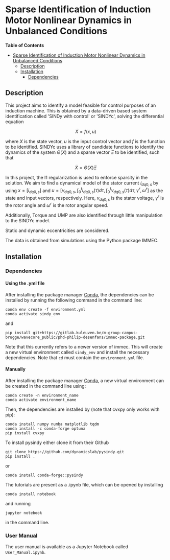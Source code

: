 # Sparse Identification of Induction Motor Nonlinear Dynamics in Unbalanced Conditions

**Table of Contents**
<!-- TOC -->
* [Sparse Identification of Induction Motor Nonlinear Dynamics in Unbalanced Conditions](#sparse-identification-of-induction-motor-nonlinear-dynamics-in-unbalanced-conditions)
  * [Description](#description)
  * [Installation](#installation)
    * [Dependencies](#dependencies)
<!-- TOC -->

## Description
This project aims to identify a model feasible for control purposes of an induction machine. 
This is obtained by a data-driven based system identification called 'SINDy with control' or 'SINDYc', 
solving the differential equation 
```math
\dot{X} = f(x,u)
```
where $`X`$ is the state vector, $`u`$ is the input control vector and $`f`$ is the function to be identified. 
SINDYc uses a library of candidate functions to identify the dynamics of the system $`\Theta(X)`$ and a sparse vector
$`\Xi`$ to be identified, such that
```math
\dot{X} = \Theta(X) \Xi
```
In this project, the l1 regularization is used to enforce sparsity in the solution.
We aim to find a dynamical model of the stator current $`i_{dq0,s}`$ by using $`x = [i_{dq0,s}]`$ 
and $`u = [v_{dq0,s}, \int_0^t i_{dq0,s}(\tau)d\tau, \int_0^t v_{dq0,s}(\tau)d\tau, \gamma^r, \omega^r]`$ as
the state and input vectors, respectively.
Here, $`v_{dq0,s}`$ is the stator voltage, $`\gamma^r`$ is the rotor angle 
and $`\omega^r`$ is the rotor angular speed.

Additionally, Torque and UMP are also identified through little manipulation to the SINDYc model.

Static and dynamic eccentricities are considered.

The data is obtained from simulations using the Python package IMMEC.

## Installation
### Dependencies
#### Using the .yml file
After installing the package manager [Conda](https://docs.conda.io/en/latest/), the dependencies can be installed by running the following command in the command line:
~~~
conda env create -f environment.yml
conda activate sindy_env
~~~
and 
~~~
pip install git+https://gitlab.kuleuven.be/m-group-campus-brugge/wavecore_public/phd-philip-desenfans/immec-package.git
~~~
Note that this currently refers to a newer version of immec. This will create a new virtual environment called `sindy_env` and install the necessary dependencies. Note that `cd` must contain the `environment.yml` file.
#### Manually
After installing the package manager [Conda](https://docs.conda.io/en/latest/), a new virtual environment can be created in the command line using:
~~~
conda create -n environment_name
conda activate environment_name
~~~
Then, the dependencies are installed by (note that cvxpy only works with pip):
~~~
conda install numpy numba matplotlib tqdm 
conda install -c conda-forge optuna
pip install cvxpy
~~~

To install pysindy either clone it from their Github
~~~
git clone https://github.com/dynamicslab/pysindy.git
pip install .
~~~
or
~~~
conda install conda-forge::pysindy
~~~
The tutorials are present as a .ipynb file, which can be opened by installing
~~~
conda install notebook
~~~
and running
~~~
jupyter notebook
~~~
in the command line.
### User Manual
The user manual is available as a Jupyter Notebook called `User_Manual.ipynb`.